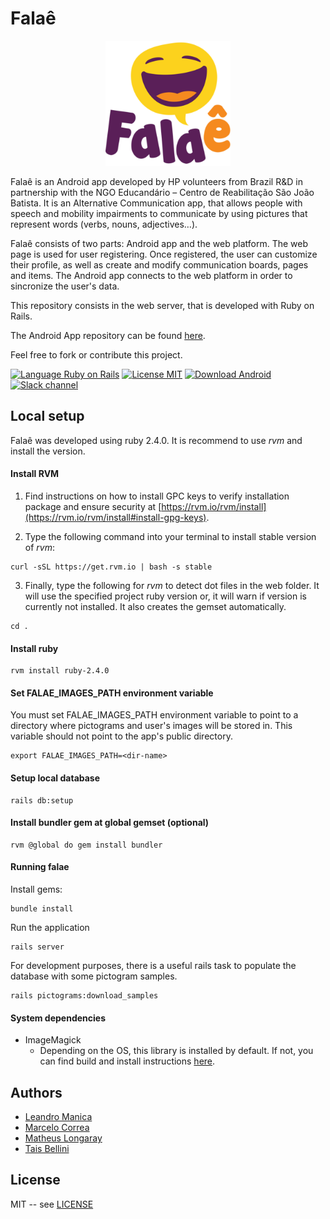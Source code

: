 # Falaê
<p align="center">
  <img src="https://github.com/marcelorcorrea/falae-android/blob/master/app/src/main/res/drawable-xxxhdpi/falaelogotipo_512x512.png?raw=true" width="200" height="200">
</p>

Falaê is an Android app developed by HP volunteers from Brazil R&D in partnership with the NGO Educandário – Centro de Reabilitação São João Batista. It is an Alternative Communication app, that allows people with speech and mobility impairments to communicate by using pictures that represent words (verbs, nouns, adjectives…).

Falaê consists of two parts: Android app and the web platform. The web page is used for user registering. Once registered, the user can customize their profile, as well as create and modify communication boards, pages and items. The Android app connects to the web platform in order to sincronize the user's data.

This repository consists in the web server, that is developed with Ruby on Rails.

The Android App repository can be found [here](https://github.com/marcelorcorrea/falae-android).

Feel free to fork or contribute this project.

[![Language Ruby on Rails](https://img.shields.io/badge/Language-Ruby_on_Rails-red.svg)](https://rubyonrails.org/)
[![License MIT](https://img.shields.io/badge/License-MIT-blue.svg)](LICENSE)
[![Download Android](https://img.shields.io/badge/Download-Google_Play_Store-yellow.svg)](https://play.google.com/store/apps/details?id=org.falaeapp.falae)
[![Slack channel](https://img.shields.io/badge/Chat-Slack-yellow.svg)](https://falaeapp.slack.com)

## Local setup

Falaê was developed using ruby 2.4.0. It is recommend to use *rvm* and install the version.

#### Install RVM

1. Find instructions on how to install GPC keys to verify installation package and ensure security at [https://rvm.io/rvm/install](https://rvm.io/rvm/install#install-gpg-keys).

2. Type the following command into your terminal to install stable version of *rvm*:
```
curl -sSL https://get.rvm.io | bash -s stable
```
3. Finally, type the following for *rvm* to detect dot files in the web folder. It will use the specified project ruby version or, it will warn if version is currently not installed. It also creates the gemset automatically.
```
cd .
```

#### Install ruby
```
rvm install ruby-2.4.0
```

#### Set FALAE_IMAGES_PATH environment variable

You must set FALAE_IMAGES_PATH environment variable to point to a directory where pictograms and user's images will be stored in. This variable should not point to the app's public directory.
```
export FALAE_IMAGES_PATH=<dir-name>
```

#### Setup local database
```
rails db:setup
```

#### Install bundler gem at global gemset (optional)
```
rvm @global do gem install bundler
```

#### Running falae

Install gems:
```
bundle install
```

Run the application
```
rails server
```

For development purposes, there is a useful rails task to populate the database with some pictogram samples.
```
rails pictograms:download_samples
```

#### System dependencies

* ImageMagick
  * Depending on the OS, this library is installed by default. If not, you can find build and install instructions [here](https://imagemagick.org/script/index.php).

## Authors

* [Leandro Manica](https://github.com/leandrohmanica)
* [Marcelo Correa](https://github.com/marcelorcorrea)
* [Matheus Longaray](https://github.com/longaraymatheus)
* [Tais Bellini](https://github.com/taisbellini)

## License

MIT -- see [LICENSE](LICENSE)
